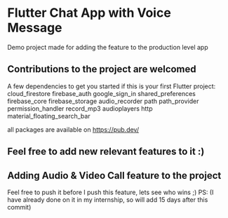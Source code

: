 # Flutter Chat App with Voice Message

Demo project made for adding the feature to the production level app

## Contributions to the project are welcomed

A few dependencies to get you started if this is your first Flutter project:
  cloud_firestore
  firebase_auth
  google_sign_in
  shared_preferences
  firebase_core 
  firebase_storage
  audio_recorder
  path
  path_provider
  permission_handler
  record_mp3
  audioplayers
  http
  material_floating_search_bar
  
  all packages are available on https://pub.dev/
 
 ## Feel free to add new relevant features to it :)
 ## Adding Audio & Video Call feature to the project
 
 Feel free to push it before I push this feature, lets see who wins ;)
 PS: (I have already done on it in my internship, so will add 15 days after this commit)


